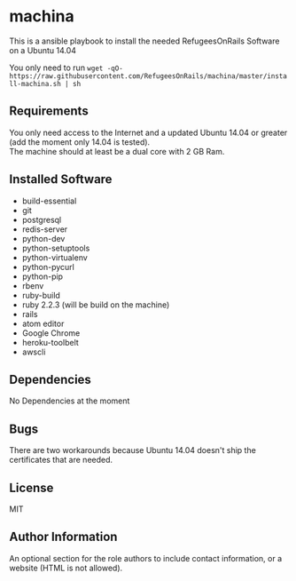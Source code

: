 machina
=========

This is a ansible playbook to install the needed RefugeesOnRails Software on a Ubuntu 14.04

You only need to run
`wget -qO- https://raw.githubusercontent.com/RefugeesOnRails/machina/master/install-machina.sh | sh`

Requirements
------------

You only need access to the Internet and a updated Ubuntu 14.04 or greater
(add the moment only 14.04 is tested).   
The machine should at least be a dual core with 2 GB Ram.

Installed Software
--------------

* build-essential
* git
* postgresql
* redis-server
* python-dev
* python-setuptools
* python-virtualenv
* python-pycurl
* python-pip
* rbenv
* ruby-build
* ruby 2.2.3 (will be build on the machine)
* rails
* atom editor
* Google Chrome
* heroku-toolbelt
* awscli

Dependencies
------------

No Dependencies at the moment

Bugs
----------------

There are two workarounds because Ubuntu 14.04 doesn't ship the certificates that are needed.

License
-------

MIT

Author Information
------------------

An optional section for the role authors to include contact information, or a website (HTML is not allowed).
